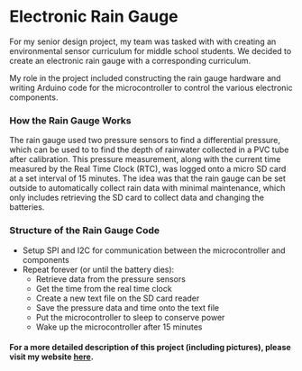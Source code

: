 # Electronic Rain Gauge

For my senior design project, my team was tasked with with creating an environmental sensor curriculum for middle school students. We decided to create an electronic rain gauge with a corresponding curriculum.

My role in the project included constructing the rain gauge hardware and writing Arduino code for the microcontroller to control the various electronic components. 

### How the Rain Gauge Works
The rain gauge used two pressure sensors to find a differential pressure, which can be used to to find the depth of rainwater collected in a PVC tube after calibration. This pressure measurement, along with the current time measured by the Real Time Clock (RTC), was logged onto a micro SD card at a set interval of 15 minutes. The idea was that the rain gauge can be set outside to automatically collect rain data with minimal maintenance, which only includes retrieving the SD card to collect data and changing the batteries. 

### Structure of the Rain Gauge Code
- Setup SPI and I2C for communication between the microcontroller and components
- Repeat forever (or until the battery dies):
  - Retrieve data from the pressure sensors
  - Get the time from the real time clock
  - Create a new text file on the SD card reader
  - Save the pressure data and time onto the text file
  - Put the microcontroller to sleep to conserve power
  - Wake up the microcontroller after 15 minutes

#### For a more detailed description of this project (including pictures), please visit my website [here](http://stephaniekyyip.github.io/projects).
